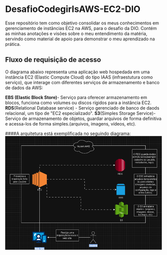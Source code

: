 # DesafioCodegirlsAWS-EC2-DIO
Esse repositório tem como objetivo consolidar os meus conhecimentos em gerenciamento de instâncias EC2 na AWS, para o desafio da DIO. Contém as minhas anotações e visões sobre o meu entendimento da matéria, servindo como material de apoio para demonstrar o meu aprendizado na prática.

## Fluxo de requisição de acesso

 O diagrama abaixo representa uma aplicação web hospedada em uma instância EC2 (Elastic Compute Cloud) do tipo IAAS (infraestutura como serviço), que interage com diferentes serviços de armazenamento e banco de dados da AWS:
 
**EBS (Elastic Block Store)**- Serviço para oferecer armazenamento em blocos, funciona como volumes ou discos rígidos para a instância EC2.
**RDS**(Relational Database service) - Serviço gerenciado de banco de daods relacional, um tipo de "EC2 especializado".
**S3**(Simples Storage Service)- Serviço de armazenamento de objetos, guardar arquivos de forma definitiva e acessa-los de forma simples.(arquivos, imagens, vídeos, etc). 

####A arquitetura está exemplificada no seguindo diagrama:
![Diagrama EC2](images/diagrama-ec2.png)







